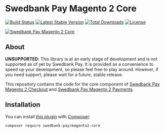 # Swedbank Pay Magento 2 Core

[![Build Status][build-badge]][build]
[![Latest Stable Version][version-badge]][packagist]
[![Total Downloads][downloads-badge]][packagist]
[![License][license-badge]][packagist]

[![Swedbank Pay Magento 2 Core][og-image]][core-magento2]

## About

**UNSUPPORTED**: This library is at an early stage of development and is not
supported as of yet by Swedbank Pay. It is provided as a convenience to speed
up your development, so please feel free to play around. However, if you need
support, please wait for a future, stable release.

This repository contains the code for the core component of
[Swedbank Pay Magento 2 Checkout][checkout-magento2] and
[Swedbank Pay Magento 2 Payments][payments-magento2].

## Installation

You can install [this plugin][core-magento2] with [Composer][composer]:

```sh
composer require swedbank-pay/magento2-core
```

  [checkout-magento2]:  https://packagist.org/packages/swedbank-pay/magento2-checkout
  [payments-magento2]:  https://packagist.org/packages/swedbank-pay/magento2-payments
  [core-magento2]:      https://packagist.org/packages/swedbank-pay/magento2-core
  [composer]:           https://getcomposer.org/
  [og-image]:           https://repository-images.githubusercontent.com/211832107/88c2a180-53ee-11ea-927b-a06e671404a4
  [build-badge]:        https://travis-ci.org/SwedbankPay/swedbank-pay-magento2-core.svg?branch=master
  [build]:              https://travis-ci.org/SwedbankPay/swedbank-pay-magento2-core
  [version-badge]:      https://poser.pugx.org/swedbank-pay/magento2-core/version
  [downloads-badge]:    https://poser.pugx.org/swedbank-pay/magento2-core/downloads
  [license-badge]:      https://poser.pugx.org/swedbank-pay/magento2-core/license
  [packagist]:          https://packagist.org/packages/swedbank-pay/magento2-core
